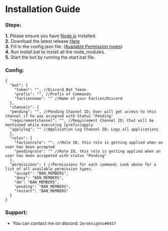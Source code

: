 # Installation Guide

### Steps:
**1.** Please ensure you have [Node.js](https://nodejs.org/en/download/) installed.\
**2.** Download the latest release [Here](https://github.com/Zeroknights16/Application-Bot-Discord.js-)\
**3.** Fill in the config.json file. ([Available Permission types](https://discord.js.org/#/docs/main/stable/class/Permissions?scrollTo=s-FLAGS))\
**4.** Run install.bat to install all the node_modules.\
**5.** Start the bot by running the start.bat file.

### Config:

```json5
{
  "bot": {
    "token": "", //Discord Bot Token
    "prefix": "", //Prefix of Commands
    "factionname": "" //Name of your Faction/Discord
  },
  "channels": {
  "pending": "", //Pending Channel ID; User will get access to this channel if he was accepted with Status "Pending"
  "requirementchannel": "", //Requirement Channel ID; Chat will be mentioned while executing [prefix]apply
  "applylog": "" //Application Log Channel ID; Logs all applications
  },
  "roles": {
    "factionrole": "", //Role ID, this role is getting applied when an user has been accepted
    "pendingrole": "" //Role ID, this role is getting applied when an user has been accepeted with status "Pending"
  },
  "permissions": { //Permissions for each command; Look above for a list of all available permission types.
    "accept": "BAN_MEMBERS",
    "deny": "BAN_MEMBERS",
    "dm": "BAN_MEMBERS",
    "pending": "BAN_MEMBERS",
    "restart": "BAN_MEMBERS"
  }
}
```
### Support:
* You can contact me on discord: `Zeroknights#9457`
